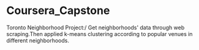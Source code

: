 # Coursera_Capstone
Toronto Neighborhood Project:/
Get neighborhoods' data through web scraping.Then applied k-means clustering according to popular venues in different neighborhoods.
